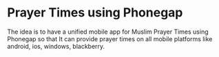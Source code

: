 Prayer Times using Phonegap
===========

The idea is to have a unified mobile app for Muslim Prayer Times using Phonegap so that It can provide prayer times on all
mobile platforms like android, ios, windows, blackberry. 

